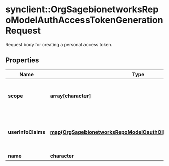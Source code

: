 # synclient::OrgSagebionetworksRepoModelAuthAccessTokenGenerationRequest

Request body for creating a personal access token.

## Properties
Name | Type | Description | Notes
------------ | ------------- | ------------- | -------------
**scope** | **array[character]** | The scopes that have been granted to this token | [optional] 
**userInfoClaims** | [**map(OrgSagebionetworksRepoModelOauthOIDCClaimsRequestDetails)**](org.sagebionetworks.repo.model.oauth.OIDCClaimsRequestDetails.md) | The OIDC claims that can be accessed using this token. | [optional] 
**name** | **character** |  | [optional] 


